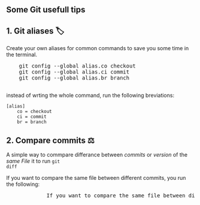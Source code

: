 ## Some Git usefull  tips 

<h2>
  <a name="1-git-aliases-%F0%9F%8F%B7" href="#1-git-aliases-%F0%9F%8F%B7">
  </a>
  1. Git aliases 🏷
</h2>


Create your own aliases for common commands to save you some time in the terminal.

<pre>
	git config --global alias.co checkout
	git config --global alias.ci commit
	git config --global alias.br branch

</pre>

instead of wrting the whole command, run the following breviations:

```plaintext
[alias]
    co = checkout
    ci = commit
    br = branch
```


<h2>
  <a name="2-compare-commits-%E2%9A%96" href="#2-compare-commits-%E2%9A%96">
  </a>
  2. Compare commits ⚖
</h2>

A simple way to commpare differance between *commits* or *version* of the *same File* it to run <code>git diff</code>

<dt>If you want to compare the same file between different commits, you run the following:</dt>
<dd>
	<pre>
		If you want to compare the same file between different commits, you run the following:
	</pre>
</dd>